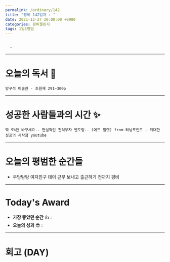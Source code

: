 ```yaml
---
permalink: /ordinary/142
title: "평비 142일차 : "
date: 2021-12-27 20:00:00 +0900
categories: 평비챌린지
tags: 1일1평범
---
```

```

  - 
```

---
# 오늘의 독서 📕
`방구석 미술관 - 조원재 291~300p`  

---
# 성공한 사람들과의 시간 ✨
`딱 9%만 바꾸세요.. 현실적인 천억부자 멘토링.. (에드 밀렛) from 터닝포인트 - 위대한 성공의 시작점 youtube`  

---
# 오늘의 평범한 순간들
- 우당탕탕 여자친구 데이 근무 보내고 출근하기 전까지 평비

---
# Today's Award
- **가장 좋았던 순간** 👍 : 
- **오늘의 성과** 😎 : 

---
# 회고 (DAY)
